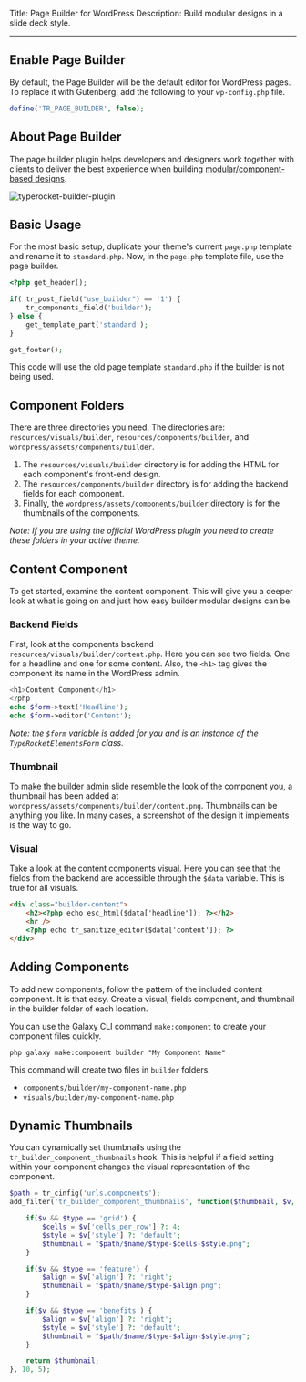 Title: Page Builder for WordPress
Description: Build modular designs in a slide deck style. 

---

## Enable Page Builder

By default, the Page Builder will be the default editor for WordPress pages. To replace it with Gutenberg, add the following to your `wp-config.php` file.

```php
define('TR_PAGE_BUILDER', false);
```

## About Page Builder

The page builder plugin helps developers and designers work together with clients to deliver the best experience when building [modular/component-based designs](http://alistapart.com/article/language-of-modular-design).

![typerocket-builder-plugin](https://l.rb.typerocket.test/wp-content/uploads/2020/02/page-builder-pro.gif)

## Basic Usage

For the most basic setup, duplicate your theme's current `page.php` template and rename it to `standard.php`. Now, in the `page.php` template file, use the page builder.

```php
<?php get_header();

if( tr_post_field("use_builder") == '1') {
    tr_components_field('builder');
} else {
    get_template_part('standard');
}

get_footer();
```

This code will use the old page template `standard.php` if the builder is not being used.

## Component Folders

There are three directories you need. The directories are: `resources/visuals/builder`, `resources/components/builder`, and `wordpress/assets/components/builder`.
1. The `resources/visuals/builder` directory is for adding the HTML for each component's front-end design.
2. The `resources/components/builder` directory is for adding the backend fields for each component. 
3. Finally, the `wordpress/assets/components/builder` directory is for the thumbnails of the components.

*Note: If you are using the official WordPress plugin you need to create these folders in your active theme.*

## Content Component

To get started, examine the content component. This will give you a deeper look at what is going on and just how easy builder modular designs can be.

### Backend Fields

First, look at the components backend `resources/visuals/builder/content.php`. Here you can see two fields. One for a headline and one for some content. Also, the `<h1>` tag gives the component its name in the WordPress admin.

```php
<h1>Content Component</h1>
<?php
echo $form->text('Headline');
echo $form->editor('Content');
```

*Note: the `$form` variable is added for you and is an instance of the `TypeRocketElementsForm` class.*

### Thumbnail

To make the builder admin slide resemble the look of the component you, a thumbnail has been added at `wordpress/assets/components/builder/content.png`. Thumbnails can be anything you like. In many cases, a screenshot of the design it implements is the way to go.

### Visual

Take a look at the content components visual. Here you can see that the fields from the backend are accessible through the `$data` variable. This is true for all visuals. 

```html
<div class="builder-content">
    <h2><?php echo esc_html($data['headline']); ?></h2>
    <hr />
    <?php echo tr_sanitize_editor($data['content']); ?>
</div>
```

## Adding Components

To add new components, follow the pattern of the included content component. It is that easy. Create a visual, fields component, and thumbnail in the builder folder of each location.

You can use the Galaxy CLI command `make:component`  to create your component files quickly.

```
php galaxy make:component builder "My Component Name"
```

This command will create two files in `builder` folders.

- `components/builder/my-component-name.php`
- `visuals/builder/my-component-name.php`

## Dynamic Thumbnails

You can dynamically set thumbnails using the `tr_builder_component_thumbnails` hook. This is helpful if a field setting within your component changes the visual representation of the component.

```php
$path = tr_cinfig('urls.components');
add_filter('tr_builder_component_thumbnails', function($thumbnail, $v, $type, $name) use($path) {

    if($v && $type == 'grid') {
        $cells = $v['cells_per_row'] ?: 4;
        $style = $v['style'] ?: 'default';
        $thumbnail = "$path/$name/$type-$cells-$style.png";
    }

    if($v && $type == 'feature') {
        $align = $v['align'] ?: 'right';
        $thumbnail = "$path/$name/$type-$align.png";
    }

    if($v && $type == 'benefits') {
        $align = $v['align'] ?: 'right';
        $style = $v['style'] ?: 'default';
        $thumbnail = "$path/$name/$type-$align-$style.png";
    }

    return $thumbnail;
}, 10, 5);
```